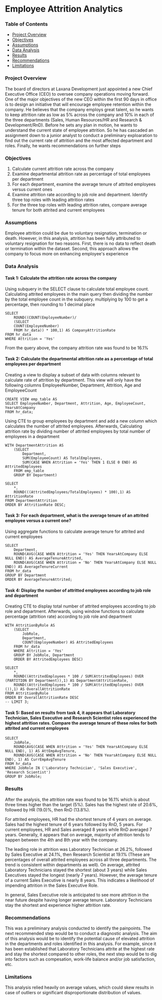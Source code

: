 # Employee Attrition Analytics

### Table of Contents
- [Project Overview](#project-overview)
- [Objectives](#objectives)
- [Assumptions](#assumptions)
- [Data Analysis](#data-analysis)
- [Results](#results)
- [Recommendations](#recommedations)
- [Limitations](#limitations)

### Project Overview

The board of directors at Laxana Development just appointed a new Chief Executive Office (CEO) to oversee company operations moving forward. 
One of the major objectives of the new CEO within the first 90 days in office is to design an initiative that will encourage employee retention within the company. 
He believes that the company employs great talent, so he wants to keep attrition rate as low as 5% across the company and 10% in each of the three departments (Sales, Human Resources/HR and Research & Development/RnD). 
Before he sets any plan in motion, he wants to understand the current state of employee attrition. So he has cascaded an assignment down to a junior analyst to conduct a preliminary exploaration to find out the current 
rate of attrition and the most affected department and roles. Finally, he wants recommendations on further steps

### Objectives
1. Calculate current attrition rate across the company
2. Examine departmental attrition rate as percentage of total employees per department
3. For each department, examine the average tenure of attrited employees versus current ones
4. Examine attrition rate according to job role and department. Identify three top roles with leading attrition rates
5. For the three top roles with leading attrition rates, compare average tenure for both attrited and current employees

### Assumptions
Employee attrition could be due to voluntary resignation, termination or death. However, in this analysis, attrition has been fully attributed to voluntary resignation for two reasons. First, there is no data to reflect death or termination within the dataset. Second, this approach allows the company to focus more on enhancing employee's experience 

### Data Analysis

#### Task 1: Calculate the attrition rate across the company 
 Using subquery in the SELECT clause to calculate total employee count. Calculating attrited employees in the main query then dividing the number by the total employee count in the subquery. multiplying by 100 to get a percentage, then rounding to 1 decimal place
```
SELECT
	ROUND((COUNT(EmployeeNumber)/
    (SELECT 
	COUNT(EmployeeNumber) 
	FROM hr_data)) * 100,1) AS CompanyAttritionRate
FROM hr_data
WHERE Attrition = 'Yes'
```
From the query above, the company attrition rate was found to be 16.1%

#### Task 2: Calculate the departmental attrition rate as a percentage of total employees per department

Creating a view to display a subset of data with columns relevant to calculate
rate of attrition by department. This view will only have the following columns
EmployeeNumber, Department, Attrition, Age and EmployeeCount
```
CREATE VIEW emp_table AS
SELECT EmployeeNumber, Department, Attrition, Age, EmployeeCount, YearsAtCompany
FROM hr_data;
```
Using CTE to  group employees by department and add a new column which calculates the number of attrited employees. Afterwards, Calculating attrition rate by dividing number of attrited employees 
by total number of employees in a department
```
WITH DepartmentAttrition AS 
	(SELECT 
		Department,
		SUM(EmployeeCount) AS TotalEmployees,
		SUM(CASE WHEN Attrition = 'Yes' THEN 1 ELSE 0 END) AS AttritedEmployees
	FROM emp_table
	GROUP BY Department)  

SELECT 
	*,
    ROUND(((AttritedEmployees/TotalEmployees) * 100),1) AS AttritionRate
FROM DepartmentAttrition
ORDER BY AttritionRate DESC;

```
#### Task 3: For each department, what is the average tenure of an attrited employee versus a current one?
Using aggregate functions to calculate average tenure for attrited and current employees
```
SELECT 
	Department,
    ROUND(AVG(CASE WHEN Attrition = 'Yes' THEN YearsAtCompany ELSE NULL END)) AS AverageTenureAttrited,
	ROUND(AVG(CASE WHEN Attrition = 'No' THEN YearsAtCompany ELSE NULL END)) AS AverageTenureCurrent
FROM hr_data
GROUP BY Department
ORDER BY AverageTenureAttrited;  

```
#### Task 4: Display the number of attritted employees according to job role and department
Creating CTE to display total number of attrited employees according to job role and department. Afterwards, using window functions to calculate percentage (attrition rate) according to job role and department
```
WITH AttritionByRole AS 
	(SELECT 
		JobRole,
		Department,
		COUNT(EmployeeNumber) AS AttritedEmployees
	FROM hr_data
	WHERE Attrition = 'Yes'
	GROUP BY JobRole, Department
	ORDER BY AttritedEmployees DESC)

SELECT 
	*,
    ROUND((AttritedEmployees * 100 / SUM(AttritedEmployees) OVER (PARTITION BY Department)),1) AS DepartmentAttritionRate,
    ROUND((AttritedEmployees * 100 / SUM(AttritedEmployees) OVER ()),1) AS OverallAttritionRate
FROM AttritionByRole
ORDER BY OverallAttritionRate DESC
-- LIMIT 3;

```
#### Task 5: Based on results from task 4, it appears that Laboratory Technician, Sales Executive and Research Scientist roles experienced the highest attrition rates. Compare the average tenure of these roles for both attrited and current employees
```
SELECT 
    JobRole,
    ROUND(AVG(CASE WHEN Attrition = 'Yes' THEN YearsAtCompany ELSE NULL END), 1) AS AttEmpAvgTenure,
    ROUND(AVG(CASE WHEN Attrition = 'No' THEN YearsAtCompany ELSE NULL END), 1) AS CurrEmpAvgTenure
FROM hr_data
WHERE JobRole IN ('Laboratory Technician', 'Sales Executive', 'Research Scientist')
GROUP BY JobRole;

```
### Results
After the analysis, the attrition rate was found to be 16.1% which is about three times higher than the target (5%). Sales has the highest rate of 20.6%, followed by HR (19.0)%, then RnD (13.8%).   

For attrited employees, HR had the shortest tenure of 4 years on average. Sales had the highest tenure of 6 years followed by RnD, 5 years. For current employees, HR and Sales averaged 8 years while RnD averaged 7 years. Generally, it appears that on average, majority of attrition tends to happen between the 4th and 8th year with the company.

The leading role in attrition was Laboratory Technician at 26.2%, followed by Sales Executive at 24.1%, then Research Scientist at 19.1% (These are percentages of overall attrited employees across all three departments. The trend is consistent within departments as well).
On average, attrited Laboratory Technicians stayed the shortest (about 3 years) while Sales Executives stayed the longest (nearly 7 years). However, the average tenure of a current Sales Executive is nearly 8 years. This indicates a likelihood of impending attrition in the Sales Executive Role.

In general, Sales Executive role is anticipated to see more attrition in the near future despite having longer average tenure. Laboratory Technicians stay the shortest and experience higher attrition rate. 

### Recommendations

This was a preliminary analysis conducted to identify the painpoints. The next recommended step would be to conduct a diagnostic analysis. The aim of this analysis would be to identify the potential cause of elevated attrition in the departments and roles identified in this analysis. For example, since it has been established that Laboratory Technicians attrite at the highest rate and stay the shortest compared to other roles,  the next step would be to dig into factors such as compesation, work-life balance and/or job satisfaction, etc.

### Limitations
This analysis relied heavily on average values, which could skew results in case of outliers or significant disproportionate distribution of values.











